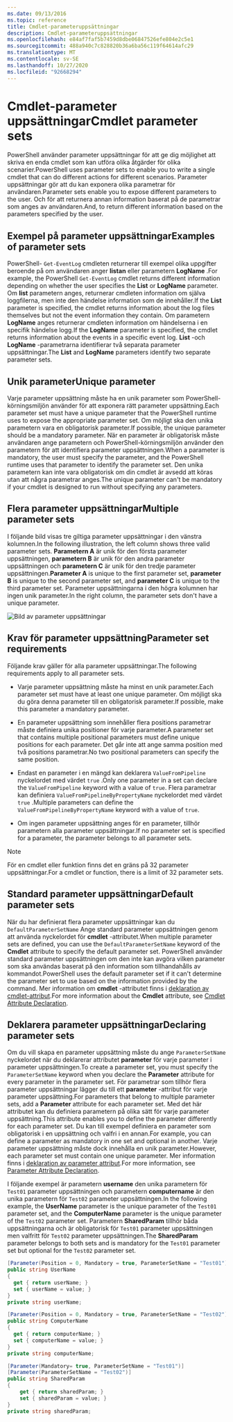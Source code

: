 ```yaml
---
ms.date: 09/13/2016
ms.topic: reference
title: Cmdlet-parameteruppsättningar
description: Cmdlet-parameteruppsättningar
ms.openlocfilehash: e84af7faf5b7459d8dbe06847526efe804e2c5e1
ms.sourcegitcommit: 488a940c7c828820b36a6ba56c119f64614afc29
ms.translationtype: MT
ms.contentlocale: sv-SE
ms.lasthandoff: 10/27/2020
ms.locfileid: "92668294"
---
```

# <a name="cmdlet-parameter-sets"></a><span data-ttu-id="1c8be-103">Cmdlet-parameter uppsättningar</span><span class="sxs-lookup"><span data-stu-id="1c8be-103">Cmdlet parameter sets</span></span>

<span data-ttu-id="1c8be-104">PowerShell använder parameter uppsättningar för att ge dig möjlighet att skriva en enda cmdlet som kan utföra olika åtgärder för olika scenarier.</span><span class="sxs-lookup"><span data-stu-id="1c8be-104">PowerShell uses parameter sets to enable you to write a single cmdlet that can do different actions for different scenarios.</span></span> <span data-ttu-id="1c8be-105">Parameter uppsättningar gör att du kan exponera olika parametrar för användaren.</span><span class="sxs-lookup"><span data-stu-id="1c8be-105">Parameter sets enable you to expose different parameters to the user.</span></span> <span data-ttu-id="1c8be-106">Och för att returnera annan information baserat på de parametrar som anges av användaren.</span><span class="sxs-lookup"><span data-stu-id="1c8be-106">And, to return different information based on the parameters specified by the user.</span></span>

## <a name="examples-of-parameter-sets"></a><span data-ttu-id="1c8be-107">Exempel på parameter uppsättningar</span><span class="sxs-lookup"><span data-stu-id="1c8be-107">Examples of parameter sets</span></span>

<span data-ttu-id="1c8be-108">PowerShell- `Get-EventLog` cmdleten returnerar till exempel olika uppgifter beroende på om användaren anger **listan** eller parametern **LogName** .</span><span class="sxs-lookup"><span data-stu-id="1c8be-108">For example, the PowerShell `Get-EventLog` cmdlet returns different information depending on whether the user specifies the **List** or **LogName** parameter.</span></span> <span data-ttu-id="1c8be-109">Om **list** parametern anges, returnerar cmdleten information om själva loggfilerna, men inte den händelse information som de innehåller.</span><span class="sxs-lookup"><span data-stu-id="1c8be-109">If the **List** parameter is specified, the cmdlet returns information about the log files themselves but not the event information they contain.</span></span> <span data-ttu-id="1c8be-110">Om parametern **LogName** anges returnerar cmdleten information om händelserna i en specifik händelse logg.</span><span class="sxs-lookup"><span data-stu-id="1c8be-110">If the **LogName** parameter is specified, the cmdlet returns information about the events in a specific event log.</span></span> <span data-ttu-id="1c8be-111">**List** -och **LogName** -parametrarna identifierar två separata parameter uppsättningar.</span><span class="sxs-lookup"><span data-stu-id="1c8be-111">The **List** and **LogName** parameters identify two separate parameter sets.</span></span>

## <a name="unique-parameter"></a><span data-ttu-id="1c8be-112">Unik parameter</span><span class="sxs-lookup"><span data-stu-id="1c8be-112">Unique parameter</span></span>

<span data-ttu-id="1c8be-113">Varje parameter uppsättning måste ha en unik parameter som PowerShell-körningsmiljön använder för att exponera rätt parameter uppsättning.</span><span class="sxs-lookup"><span data-stu-id="1c8be-113">Each parameter set must have a unique parameter that the PowerShell runtime uses to expose the appropriate parameter set.</span></span> <span data-ttu-id="1c8be-114">Om möjligt ska den unika parametern vara en obligatorisk parameter.</span><span class="sxs-lookup"><span data-stu-id="1c8be-114">If possible, the unique parameter should be a mandatory parameter.</span></span> <span data-ttu-id="1c8be-115">När en parameter är obligatorisk måste användaren ange parametern och PowerShell-körningsmiljön använder den parametern för att identifiera parameter uppsättningen.</span><span class="sxs-lookup"><span data-stu-id="1c8be-115">When a parameter is mandatory, the user must specify the parameter, and the PowerShell runtime uses that parameter to identify the parameter set.</span></span> <span data-ttu-id="1c8be-116">Den unika parametern kan inte vara obligatorisk om din cmdlet är avsedd att köras utan att några parametrar anges.</span><span class="sxs-lookup"><span data-stu-id="1c8be-116">The unique parameter can't be mandatory if your cmdlet is designed to run without specifying any parameters.</span></span>

## <a name="multiple-parameter-sets"></a><span data-ttu-id="1c8be-117">Flera parameter uppsättningar</span><span class="sxs-lookup"><span data-stu-id="1c8be-117">Multiple parameter sets</span></span>

<span data-ttu-id="1c8be-118">I följande bild visas tre giltiga parameter uppsättningar i den vänstra kolumnen.</span><span class="sxs-lookup"><span data-stu-id="1c8be-118">In the following illustration, the left column shows three valid parameter sets.</span></span> <span data-ttu-id="1c8be-119">**Parametern A** är unik för den första parameter uppsättningen, **parametern B** är unik för den andra parameter uppsättningen och **parametern C** är unik för den tredje parameter uppsättningen.</span><span class="sxs-lookup"><span data-stu-id="1c8be-119">**Parameter A** is unique to the first parameter set, **parameter B** is unique to the second parameter set, and **parameter C** is unique to the third parameter set.</span></span> <span data-ttu-id="1c8be-120">Parameter uppsättningarna i den högra kolumnen har ingen unik parameter.</span><span class="sxs-lookup"><span data-stu-id="1c8be-120">In the right column, the parameter sets don't have a unique parameter.</span></span>

![Bild av parameter uppsättningar](media/cmdlet-parameter-sets/ps-parametersets.gif)

## <a name="parameter-set-requirements"></a><span data-ttu-id="1c8be-122">Krav för parameter uppsättning</span><span class="sxs-lookup"><span data-stu-id="1c8be-122">Parameter set requirements</span></span>

<span data-ttu-id="1c8be-123">Följande krav gäller för alla parameter uppsättningar.</span><span class="sxs-lookup"><span data-stu-id="1c8be-123">The following requirements apply to all parameter sets.</span></span>

- <span data-ttu-id="1c8be-124">Varje parameter uppsättning måste ha minst en unik parameter.</span><span class="sxs-lookup"><span data-stu-id="1c8be-124">Each parameter set must have at least one unique parameter.</span></span> <span data-ttu-id="1c8be-125">Om möjligt ska du göra denna parameter till en obligatorisk parameter.</span><span class="sxs-lookup"><span data-stu-id="1c8be-125">If possible, make this parameter a mandatory parameter.</span></span>

- <span data-ttu-id="1c8be-126">En parameter uppsättning som innehåller flera positions parametrar måste definiera unika positioner för varje parameter.</span><span class="sxs-lookup"><span data-stu-id="1c8be-126">A parameter set that contains multiple positional parameters must define unique positions for each parameter.</span></span> <span data-ttu-id="1c8be-127">Det går inte att ange samma position med två positions parametrar.</span><span class="sxs-lookup"><span data-stu-id="1c8be-127">No two positional parameters can specify the same position.</span></span>

- <span data-ttu-id="1c8be-128">Endast en parameter i en mängd kan deklarera `ValueFromPipeline` nyckelordet med värdet `true` .</span><span class="sxs-lookup"><span data-stu-id="1c8be-128">Only one parameter in a set can declare the `ValueFromPipeline` keyword with a value of `true`.</span></span>
  <span data-ttu-id="1c8be-129">Flera parametrar kan definiera `ValueFromPipelineByPropertyName` nyckelordet med värdet `true` .</span><span class="sxs-lookup"><span data-stu-id="1c8be-129">Multiple parameters can define the `ValueFromPipelineByPropertyName` keyword with a value of `true`.</span></span>

- <span data-ttu-id="1c8be-130">Om ingen parameter uppsättning anges för en parameter, tillhör parametern alla parameter uppsättningar.</span><span class="sxs-lookup"><span data-stu-id="1c8be-130">If no parameter set is specified for a parameter, the parameter belongs to all parameter sets.</span></span>

> [!NOTE]
> <span data-ttu-id="1c8be-131">För en cmdlet eller funktion finns det en gräns på 32 parameter uppsättningar.</span><span class="sxs-lookup"><span data-stu-id="1c8be-131">For a cmdlet or function, there is a limit of 32 parameter sets.</span></span>

## <a name="default-parameter-sets"></a><span data-ttu-id="1c8be-132">Standard parameter uppsättningar</span><span class="sxs-lookup"><span data-stu-id="1c8be-132">Default parameter sets</span></span>

<span data-ttu-id="1c8be-133">När du har definierat flera parameter uppsättningar kan du `DefaultParameterSetName` Ange standard parameter uppsättningen genom att använda nyckelordet för **cmdlet** -attributet.</span><span class="sxs-lookup"><span data-stu-id="1c8be-133">When multiple parameter sets are defined, you can use the `DefaultParameterSetName` keyword of the **Cmdlet** attribute to specify the default parameter set.</span></span> <span data-ttu-id="1c8be-134">PowerShell använder standard parameter uppsättningen om den inte kan avgöra vilken parameter som ska användas baserat på den information som tillhandahålls av kommandot.</span><span class="sxs-lookup"><span data-stu-id="1c8be-134">PowerShell uses the default parameter set if it can't determine the parameter set to use based on the information provided by the command.</span></span> <span data-ttu-id="1c8be-135">Mer information om **cmdlet** -attributet finns i [deklaration av cmdlet-attribut](./cmdlet-attribute-declaration.md).</span><span class="sxs-lookup"><span data-stu-id="1c8be-135">For more information about the **Cmdlet** attribute, see [Cmdlet Attribute Declaration](./cmdlet-attribute-declaration.md).</span></span>

## <a name="declaring-parameter-sets"></a><span data-ttu-id="1c8be-136">Deklarera parameter uppsättningar</span><span class="sxs-lookup"><span data-stu-id="1c8be-136">Declaring parameter sets</span></span>

<span data-ttu-id="1c8be-137">Om du vill skapa en parameter uppsättning måste du ange `ParameterSetName` nyckelordet när du deklarerar attributet **parameter** för varje parameter i parameter uppsättningen.</span><span class="sxs-lookup"><span data-stu-id="1c8be-137">To create a parameter set, you must specify the `ParameterSetName` keyword when you declare the **Parameter** attribute for every parameter in the parameter set.</span></span> <span data-ttu-id="1c8be-138">För parametrar som tillhör flera parameter uppsättningar lägger du till ett **parameter** -attribut för varje parameter uppsättning.</span><span class="sxs-lookup"><span data-stu-id="1c8be-138">For parameters that belong to multiple parameter sets, add a **Parameter** attribute for each parameter set.</span></span> <span data-ttu-id="1c8be-139">Med det här attributet kan du definiera parametern på olika sätt för varje parameter uppsättning.</span><span class="sxs-lookup"><span data-stu-id="1c8be-139">This attribute enables you to define the parameter differently for each parameter set.</span></span> <span data-ttu-id="1c8be-140">Du kan till exempel definiera en parameter som obligatorisk i en uppsättning och valfri i en annan.</span><span class="sxs-lookup"><span data-stu-id="1c8be-140">For example, you can define a parameter as mandatory in one set and optional in another.</span></span> <span data-ttu-id="1c8be-141">Varje parameter uppsättning måste dock innehålla en unik parameter.</span><span class="sxs-lookup"><span data-stu-id="1c8be-141">However, each parameter set must contain one unique parameter.</span></span> <span data-ttu-id="1c8be-142">Mer information finns i [deklaration av parameter attribut](parameter-attribute-declaration.md).</span><span class="sxs-lookup"><span data-stu-id="1c8be-142">For more information, see [Parameter Attribute Declaration](parameter-attribute-declaration.md).</span></span>

<span data-ttu-id="1c8be-143">I följande exempel är parametern **username** den unika parametern för `Test01` parameter uppsättningen och parametern **computername** är den unika parametern för `Test02` parameter uppsättningen.</span><span class="sxs-lookup"><span data-stu-id="1c8be-143">In the following example, the **UserName** parameter is the unique parameter of the `Test01` parameter set, and the **ComputerName** parameter is the unique parameter of the `Test02` parameter set.</span></span> <span data-ttu-id="1c8be-144">Parametern **SharedParam** tillhör båda uppsättningarna och är obligatorisk för `Test01` parameter uppsättningen men valfritt för `Test02` parameter uppsättningen.</span><span class="sxs-lookup"><span data-stu-id="1c8be-144">The **SharedParam** parameter belongs to both sets and is mandatory for the `Test01` parameter set but optional for the `Test02` parameter set.</span></span>

```csharp
[Parameter(Position = 0, Mandatory = true, ParameterSetName = "Test01")]
public string UserName
{
  get { return userName; }
  set { userName = value; }
}
private string userName;

[Parameter(Position = 0, Mandatory = true, ParameterSetName = "Test02")]
public string ComputerName
{
  get { return computerName; }
  set { computerName = value; }
}
private string computerName;

[Parameter(Mandatory= true, ParameterSetName = "Test01")]
[Parameter(ParameterSetName = "Test02")]
public string SharedParam
{
    get { return sharedParam; }
    set { sharedParam = value; }
}
private string sharedParam;
```
